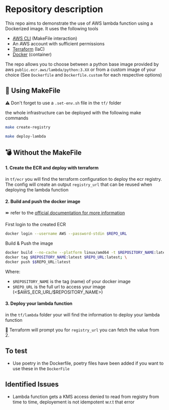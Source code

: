 # Repository description 

This repo aims to demonstrate the use of AWS lambda function using a Dockerized image.
It uses the following tools

- [AWS CLI](https://docs.aws.amazon.com/cli/latest/userguide/getting-started-install.html) (MakeFile interaction)
- An AWS account with sufficient permissions
- [Terraform](https://www.terraform.io/) (IaC)
- [Docker](https://www.docker.com/) (container)

The repo allows you to choose between a python base image provided by aws `public.ecr.aws/lambda/python:3.XX` or from a custom image of your choice (See `Dockerfile` and `Dockerfile.custom` for each respective options)

## :wrench: Using MakeFile

:warning: Don't forget to use a `.set-env.sh` file in the `tf/` folder

the whole infrastructure can be deployed with the following make commands

```bash
make create-registry
```

```bash
make deploy-lambda
```

## :bomb: Without the MakeFile

#### 1. Create the ECR and deploy with terraform

in `tf/ecr` you will find the terraform configuration to deploy the ecr registry.
The config will create an output `registry_url` that can be reused when deploying the lambda function

#### 2. Build and push the docker image

:fast_forward: refer to the [official documentation for more information](https://docs.aws.amazon.com/lambda/latest/dg/images-create.html)

First login to the created ECR 

```bash
docker login --username AWS --password-stdin $REPO_URL
```

Build & Push the image

```bash
docker build --no-cache --platform linux/amd64 -t $REPOSITORY_NAME:latest .; \
docker tag $REPOSITORY_NAME:latest $REPO_URL:latest; \
docker push $$REPO_URL:latest
```

Where:
- `$REPOSITORY_NAME` is the tag (name) of your docker image
- `$REPO_URL` is the full url to access your image (<\$AWS_ECR_URL/$REPOSITORY_NAME>)

#### 3. Deploy your lambda function

in the `tf/lambda` folder your will find the information to deploy your lambda function

:information_desk_person: Terraform will prompt you for `registry_url` you can fetch the value from 2.


## To test

- Use poetry in the Dockerfile, poetry files have been added if you want to use these in the `DockerFile`


## Identified Issues

- Lambda function gets a KMS access denied to read from registry from time to time, deployement is not idempotent w.r.t that error
